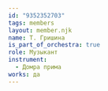 ```yaml
---
id: "9352352703"
tags: members
layout: member.njk
name: Т. Гришина
is_part_of_orchestra: true
role: Музыкант
instrument:
  - Домра прима
works: да
---
```

